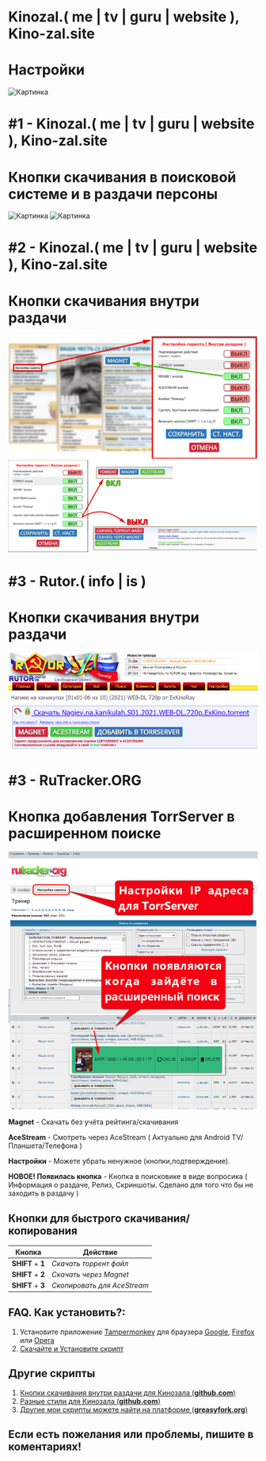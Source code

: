 
# Kinozal.( me | tv | guru | website ), Kino-zal.site 
# Настройки

<img alt="Картинка" src="https://raw.githubusercontent.com/vovka1992/kinozal-rutor-magnet-knopki/main/settings.jpg">

# #1 - Kinozal.( me | tv | guru | website ), Kino-zal.site 
# Кнопки скачивания в поисковой системе и в раздачи персоны

<img alt="Картинка" src="https://raw.githubusercontent.com/vovka1992/kinozal-rutor-magnet-knopki/main/new_settings_kinozal_search.jpg">
<img alt="Картинка" src="https://raw.githubusercontent.com/vovka1992/kinozal-rutor-magnet-knopki/main/kinopoisk_kinozal_button.jpg">

# #2 - Kinozal.( me | tv | guru | website ), Kino-zal.site 
# Кнопки скачивания внутри раздачи

<img alt="Картинка" src="https://raw.githubusercontent.com/vovka1992/kinozal-knopki-v-nutri/main/image.jpg">
<img alt="Картинка" src="https://raw.githubusercontent.com/vovka1992/kinozal-knopki-v-nutri/main/detailed_info_buttons.jpg">

# #3 - Rutor.( info | is ) 
# Кнопки скачивания внутри раздачи

<img alt="Картинка" src="https://raw.githubusercontent.com/vovka1992/kinozal-knopki-v-nutri/main/rutor_script.jpg">

# #3 - RuTracker.ORG 
# Кнопка добавления TorrServer в расширенном поиске

<img alt="Картинка" src="https://raw.githubusercontent.com/vovka1992/kinozal-knopki-v-nutri/main/new_rutracker.png">

**Magnet** - Скачать без учёта рейтинга/скачивания

**AceStream** - Смотреть через AceStream ( Актуально для Android TV/Планшета/Телефона )

**Настройки** - Можете убрать ненужное (кнопки,подтверждение).

**НОВОЕ! Появилась кнопка** - Кнопка в поисковике в виде вопросика ( Информация о раздаче, Релиз, Скриншоты. Сделано для того что бы не заходить в раздачу )

## Кнопки для быстрого скачивания/копирования
Кнопка | Действие
------------ | -------------
**SHIFT** + **1** | _Скачать торрент файл_
**SHIFT** + **2** | _Скачать через Magnet_
**SHIFT** + **3** | _Скопировать для AceStream_

## FAQ. Как установить?:
1. Установите приложение [Tampermonkey](https://www.tampermonkey.net) для браузера [Google](https://chrome.google.com/webstore/detail/dhdgffkkebhmkfjojejmpbldmpobfkfo), [Firefox](https://addons.mozilla.org/en-US/firefox/addon/tampermonkey/) или [Opera](https://addons.opera.com/en/extensions/details/tampermonkey-beta/)
1. [Скачайте и Установите скрипт](https://github.com/vovka1992/kinozal-magnet-buttons-inside/raw/main/kinozal-script.user.js)

## Другие скрипты
1. [Кнопки скачивания внутри раздачи для Кинозала (**github.com**)](https://github.com/vovka1992/kinozal-knopki-v-nutri)
1. [Разные стили для Кинозала (**github.com**)](https://github.com/vovka1992/kinozal-style)
1. [Другие мои скрипты можете найти на платформе (**greasyfork.org**)](https://greasyfork.org/ru/users/173690)

## Если есть пожелания или проблемы, пишите в коментариях!
